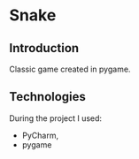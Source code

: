 # Snake

## Introduction
Classic game created in pygame.

## Technologies
During the project I used:
* PyCharm,
* pygame
